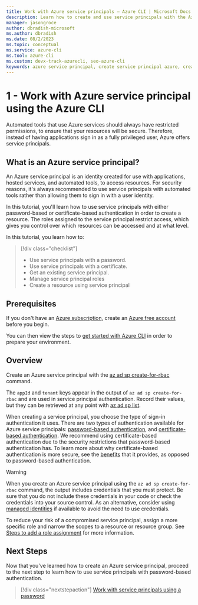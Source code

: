 ```yaml
---
title: Work with Azure service principals – Azure CLI | Microsoft Docs
description: Learn how to create and use service principals with the Azure CLI. Use service principals to gain control over which Azure resources can be accessed.
manager: jasongroce
author: dbradish-microsoft
ms.author: dbradish
ms.date: 08/2/2023
ms.topic: conceptual
ms.service: azure-cli
ms.tool: azure-cli
ms.custom: devx-track-azurecli, seo-azure-cli
keywords: azure service principal, create service principal azure, create service principal azure cli
---
```

# 1 - Work with Azure service principal using the Azure CLI

Automated tools that use Azure services should always have restricted permissions, to ensure that your resources will be secure. Therefore, instead of having applications sign in as a fully privileged user, Azure offers service principals.

## What is an Azure service principal?

An Azure service principal is an identity created for use with applications, hosted services, and automated tools, to access resources. For security reasons, it's always recommended to use service principals with automated tools rather than allowing them to sign in with a user identity.

In this tutorial, you'll learn how to use service principals with either password-based or certificate-based authentication in order to create a resource. The roles assigned to the service principal restrict access, which gives you control over which resources can be accessed and at what level.

In this tutorial, you learn how to:

> [!div class="checklist"]
> * Use service principals with a password.
> * Use service principals with a certificate.
> * Get an existing service principal.
> * Manage service principal roles
> * Create a resource using service principal

## Prerequisites 

If you don't have an [Azure subscription](/azure/industry/training-services/microsoft-community-training/frequently-asked-questions/pricing-subscription), create an [Azure free account](https://azure.microsoft.com/free/?ref=microsoft.com&utm_source=microsoft.com&utm_medium=docs&utm_campaign=visualstudio) before you begin.

You can then view the steps to [get started with Azure CLI](/cli/azure/get-started-with-azure-cli) in order to prepare your environment. 

## Overview 

Create an Azure service principal with the [az ad sp create-for-rbac](/cli/azure/ad/sp#az_ad_sp_create_for_rbac) command.

The `appId` and `tenant` keys appear in the output of `az ad sp create-for-rbac` and are used in service principal authentication. Record their values, but they can be retrieved at any point with [az ad sp list](/cli/azure/ad/sp#az-ad-sp-list).

When creating a service principal, you choose the type of sign-in authentication it uses. There are two types of authentication available for Azure service principals: [password-based authentication](./azure-cli-sp-tutorial-4.md), and [certificate-based authentication](./azure-cli-sp-tutorial-5.md). We recommend using certificate-based authentication due to the security restrictions that password-based authentication has. To learn more about why certificate-based authentication is more secure, see the [benefits](/azure/active-directory/authentication/) that it provides, as opposed to password-based authentication.

> [!WARNING]
> When you create an Azure service principal using the `az ad sp create-for-rbac` command, the output includes credentials that you must protect. Be sure that you do not include these credentials in your code or check the credentials into your source control. As an alternative, consider using [managed identities](/azure/active-directory/managed-identities-azure-resources/overview) if available to avoid the need to use credentials.
>
> To reduce your risk of a compromised service principal, assign a more specific role and narrow the scopes to a resource or resource group. See [Steps to add a role assignment](/azure/role-based-access-control/role-assignments-steps) for more information.


## Next Steps

Now that you've learned how to create an Azure service principal, proceed to the next step to learn how to use service principals with password-based authentication.

> [!div class="nextstepaction"]
> [Work with service principals using a password](./azure-cli-sp-tutorial-2.md)
